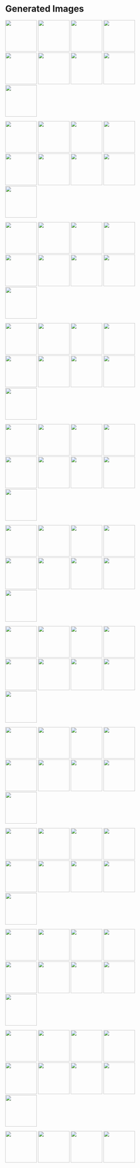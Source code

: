 # Generated Images



<img src="2025_10_23_01.webp" width="100"/> <img src="2025_10_23_02.webp" width="100"/> <img src="2025_10_23_03.webp" width="100"/> <img src="2025_10_23_04.webp" width="100"/> <img src="2025_10_23_05.webp" width="100"/> <img src="2025_10_23_06.webp" width="100"/> <img src="2025_10_23_07.webp" width="100"/> <img src="2025_10_23_08.webp" width="100"/> <img src="2025_10_23_09.webp" width="100"/>

<img src="2025_10_23_10.webp" width="100"/> <img src="2025_10_23_100.webp" width="100"/> <img src="2025_10_23_101.webp" width="100"/> <img src="2025_10_23_102.webp" width="100"/> <img src="2025_10_23_103.webp" width="100"/> <img src="2025_10_23_11.webp" width="100"/> <img src="2025_10_23_12.webp" width="100"/> <img src="2025_10_23_13.webp" width="100"/> <img src="2025_10_23_14.webp" width="100"/>

<img src="2025_10_23_15.webp" width="100"/> <img src="2025_10_23_16.webp" width="100"/> <img src="2025_10_23_17.webp" width="100"/> <img src="2025_10_23_18.webp" width="100"/> <img src="2025_10_23_19.webp" width="100"/> <img src="2025_10_23_20.webp" width="100"/> <img src="2025_10_23_21.webp" width="100"/> <img src="2025_10_23_22.webp" width="100"/> <img src="2025_10_23_23.webp" width="100"/>

<img src="2025_10_23_24.webp" width="100"/> <img src="2025_10_23_25.webp" width="100"/> <img src="2025_10_23_26.webp" width="100"/> <img src="2025_10_23_27.webp" width="100"/> <img src="2025_10_23_28.webp" width="100"/> <img src="2025_10_23_29.webp" width="100"/> <img src="2025_10_23_30.webp" width="100"/> <img src="2025_10_23_31.webp" width="100"/> <img src="2025_10_23_32.webp" width="100"/>

<img src="2025_10_23_33.webp" width="100"/> <img src="2025_10_23_34.webp" width="100"/> <img src="2025_10_23_35.webp" width="100"/> <img src="2025_10_23_36.webp" width="100"/> <img src="2025_10_23_37.webp" width="100"/> <img src="2025_10_23_38.webp" width="100"/> <img src="2025_10_23_39.webp" width="100"/> <img src="2025_10_23_40.webp" width="100"/> <img src="2025_10_23_41.webp" width="100"/>

<img src="2025_10_23_42.webp" width="100"/> <img src="2025_10_23_43.webp" width="100"/> <img src="2025_10_23_44.webp" width="100"/> <img src="2025_10_23_45.webp" width="100"/> <img src="2025_10_23_46.webp" width="100"/> <img src="2025_10_23_47.webp" width="100"/> <img src="2025_10_23_48.webp" width="100"/> <img src="2025_10_23_49.webp" width="100"/> <img src="2025_10_23_50.webp" width="100"/>

<img src="2025_10_23_51.webp" width="100"/> <img src="2025_10_23_52.webp" width="100"/> <img src="2025_10_23_53.webp" width="100"/> <img src="2025_10_23_54.webp" width="100"/> <img src="2025_10_23_55.webp" width="100"/> <img src="2025_10_23_56.webp" width="100"/> <img src="2025_10_23_57.webp" width="100"/> <img src="2025_10_23_58.webp" width="100"/> <img src="2025_10_23_59.webp" width="100"/>

<img src="2025_10_23_60.webp" width="100"/> <img src="2025_10_23_61.webp" width="100"/> <img src="2025_10_23_62.webp" width="100"/> <img src="2025_10_23_63.webp" width="100"/> <img src="2025_10_23_64.webp" width="100"/> <img src="2025_10_23_65.webp" width="100"/> <img src="2025_10_23_66.webp" width="100"/> <img src="2025_10_23_67.webp" width="100"/> <img src="2025_10_23_68.webp" width="100"/>

<img src="2025_10_23_69.webp" width="100"/> <img src="2025_10_23_70.webp" width="100"/> <img src="2025_10_23_71.webp" width="100"/> <img src="2025_10_23_72.webp" width="100"/> <img src="2025_10_23_73.webp" width="100"/> <img src="2025_10_23_74.webp" width="100"/> <img src="2025_10_23_75.webp" width="100"/> <img src="2025_10_23_76.webp" width="100"/> <img src="2025_10_23_77.webp" width="100"/>

<img src="2025_10_23_78.webp" width="100"/> <img src="2025_10_23_79.webp" width="100"/> <img src="2025_10_23_80.webp" width="100"/> <img src="2025_10_23_81.webp" width="100"/> <img src="2025_10_23_82.webp" width="100"/> <img src="2025_10_23_83.webp" width="100"/> <img src="2025_10_23_84.webp" width="100"/> <img src="2025_10_23_85.webp" width="100"/> <img src="2025_10_23_86.webp" width="100"/>

<img src="2025_10_23_87.webp" width="100"/> <img src="2025_10_23_88.webp" width="100"/> <img src="2025_10_23_89.webp" width="100"/> <img src="2025_10_23_90.webp" width="100"/> <img src="2025_10_23_91.webp" width="100"/> <img src="2025_10_23_92.webp" width="100"/> <img src="2025_10_23_93.webp" width="100"/> <img src="2025_10_23_94.webp" width="100"/> <img src="2025_10_23_95.webp" width="100"/>

<img src="2025_10_23_96.webp" width="100"/> <img src="2025_10_23_97.webp" width="100"/> <img src="2025_10_23_98.webp" width="100"/> <img src="2025_10_23_99.webp" width="100"/>